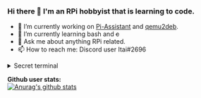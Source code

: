 ### Hi there 👋 I'm an RPi hobbyist that is learning to code.


<!--
**Itai-Nelken/Itai-Nelken** is a ✨ _special_ ✨ repository because its `README.md` (this file) appears on your GitHub profile.

Here are some ideas to get you started:
- 🔭 I’m currently working on random RPI projects, mainly on creating a [guide](https://bit.ly/ubuntu-pi-fixes) for                           Ubuntu on RPi with fixes and apps that need a bit of tinkering to get working. and on [compiling Etcher for armhf/arm64](https://github.com/Itai-Nelken/Etcher-arm-32-64) each time a new version is out for [pi-apps](https://github.com/botspot/pi-apps/).
-->
- 🔭 I’m currently working on [Pi-Assistant](https://github.com/Itai-Nelken/Pi-Assistant) and [qemu2deb](https://github.com/Itai-Nelken/qemu2deb-RPi). <!--and [RPi-QEMU-VM-Scripts](https://github.com/Itai-Nelken/RPi-QEMU-VM-scripts).-->
- 🌱 I’m currently learning bash and ~~c~~
- 💬 Ask me about anything RPi related.
- 📫 How to reach me: Discord user Itai#2696

<details>
<summary> Secret terminal </summary>

### How I learnt to code (sort of)
##### installing skills = weeks of reading and trying stuff
```
$ ./Itai -p --load-brain
loading brain...
turning it on...
brain: attempting to load python skills...
brain: FATAL ERROR: python skills are missing! can't run brain with -p flag!
$ ./Itai -c --load-brain
loading brain...
turning it on...
brain: attempting to load c skills...
brain: FATAL ERROR: c skills are incomplete and corrupted! stop copying and start learning Itai!!
$ ./Itai -b --load-brain
loading brain...
turning it on...
brain: attempting to load bash skills... WARNING: brain might malfunction becasue of mediocre bash skills!
SUCCESS! - brain partialy on
$ ./Itai --load-brain
loading brain...
turning it on...
brain: no coding skills selected!
SUCCESS! - brain on but doesn't have skills!
$ ./Itai install --skills bash
searching for skill 'bash'...
found skill 'bash'...
installing skill 'bash'...
0%[###############################]100%
SUCCESS! - installed skill bash!
$./Itai -b --load brain
loading brain...
turning it on...
brain: attempting to load bash skills...
SUCCESS! - your bash scripts are getting better every day!
$ ./Itai install --skills python
searching for skill 'python'...
ERROR: skill 'python' not found, trying again...
WARNING: skill 'python' in repository 'Itai' isn't complete!
installing skill 'python'...
0%[###############################]100%
SUCCESS! - installed skill python!
$ ./Itai -p --load-brain
loading brain...
turning it on...
brain: attempting to load python skills...
brain: FATAL ERROR: python skills are incomplete and corrupted! stop copying and start learning Itai!!
$./Itai install --skills c
searching for skill 'c'...
installing skill 'c'...
0%[###############################]100%
SUCCESS! - installed skill c!
$ ./Itai -c --load-brain
loading brain...
turning it on...
brain: attempting to load c skills...
SUCCESS! - you are getting better at c every every day!
$
```
</details>

<b>Github user stats:</b><br>
[![Anurag's github stats](https://github-readme-stats.vercel.app/api?username=Itai-Nelken&theme=dark&show_icons=true)](https://github.com/anuraghazra/github-readme-stats)
<!--
[![Top Langs](https://github-readme-stats.vercel.app/api/top-langs/?username=Itai-Nelken)](https://github.com/anuraghazra/github-readme-stats)
-->
<!--
- 👯 I’m looking to collaborate on ...
- 🤔 I’m looking for help with ...
- 😄 Pronouns: ...
- ⚡ Fun fact: ...
-->
